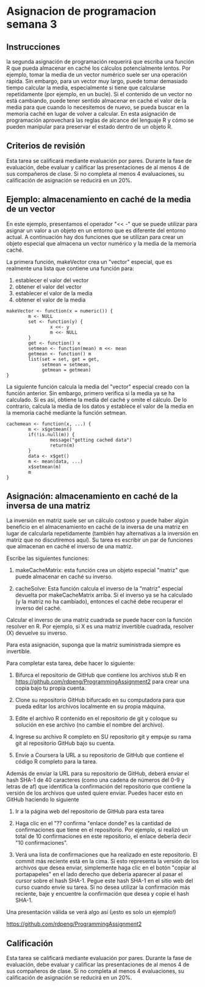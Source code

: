 
# Asignacion de programacion semana 3

## Instrucciones

la segunda asignación de programación requerirá que escriba una función R que pueda almacenar en caché los cálculos potencialmente lentos. Por ejemplo, tomar la media de un vector numérico suele ser una operación rápida. Sin embargo, para un vector muy largo, puede tomar demasiado tiempo calcular la media, especialmente si tiene que calcularse repetidamente (por ejemplo, en un bucle). Si el contenido de un vector no está cambiando, puede tener sentido almacenar en caché el valor de la media para que cuando lo necesitemos de nuevo, se pueda buscar en la memoria caché en lugar de volver a calcular. En esta asignación de programación aprovechará las reglas de alcance del lenguaje R y cómo se pueden manipular para preservar el estado dentro de un objeto R.


## Criterios de revisión

Esta tarea se calificará mediante evaluación por pares. Durante la fase de evaluación, debe evaluar y calificar las presentaciones de al menos 4 de sus compañeros de clase. Si no completa al menos 4 evaluaciones, su calificación de asignación se reducirá en un 20%.


## Ejemplo: almacenamiento en caché de la media de un vector

En este ejemplo, presentamos el operador "<< -" que se puede utilizar para asignar un valor a un objeto en un entorno que es diferente del entorno actual. A continuación hay dos funciones que se utilizan para crear un objeto especial que almacena un vector numérico y la media de la memoria caché.

La primera función, makeVector crea un "vector" especial, que es realmente una lista que contiene una función para:

1. establecer el valor del vector
2. obtener el valor del vector
3. establecer el valor de la media
4. obtener el valor de la media

~~~
makeVector <- function(x = numeric()) {
        m <- NULL
        set <- function(y) {
                x <<- y
                m <<- NULL
        }
        get <- function() x
        setmean <- function(mean) m <<- mean
        getmean <- function() m
        list(set = set, get = get,
             setmean = setmean,
             getmean = getmean)
}
~~~

La siguiente función calcula la media del "vector" especial creado con la función anterior. Sin embargo, primero verifica si la media ya se ha calculado. Si es así, obtiene la media del caché y omite el cálculo. De lo contrario, calcula la media de los datos y establece el valor de la media en la memoria caché mediante la función setmean.

~~~
cachemean <- function(x, ...) {
        m <- x$getmean()
        if(!is.null(m)) {
                message("getting cached data")
                return(m)
        }
        data <- x$get()
        m <- mean(data, ...)
        x$setmean(m)
        m
}
~~~


## Asignación: almacenamiento en caché de la inversa de una matriz

La inversión en matriz suele ser un cálculo costoso y puede haber algún beneficio en el almacenamiento en caché de la inversa de una matriz en lugar de calcularla repetidamente (también hay alternativas a la inversión en matriz que no discutiremos aquí). Su tarea es escribir un par de funciones que almacenan en caché el inverso de una matriz.

Escribe las siguientes funciones:

1. makeCacheMatrix: esta función crea un objeto especial "matriz" que puede almacenar en caché su inverso.

2. cacheSolve: Esta función calcula el inverso de la "matriz" especial devuelta por makeCacheMatrix arriba. Si el inverso ya se ha calculado (y la matriz no ha cambiado), entonces el caché debe recuperar el inverso del caché.

Calcular el inverso de una matriz cuadrada se puede hacer con la función resolver en R. Por ejemplo, si X es una matriz invertible cuadrada, resolver (X) devuelve su inverso.

Para esta asignación, suponga que la matriz suministrada siempre es invertible.

Para completar esta tarea, debe hacer lo siguiente:

1. Bifurca el repositorio de GitHub que contiene los archivos stub R en https://github.com/rdpeng/ProgrammingAssignment2 para crear una copia bajo tu propia cuenta.

2. Clone su repositorio GitHub bifurcado en su computadora para que pueda editar los archivos localmente en su propia máquina.

3. Edite el archivo R contenido en el repositorio de git y coloque su solución en ese archivo (no cambie el nombre del archivo).

4. Ingrese su archivo R completo en SU repositorio git y empuje su rama git al repositorio GitHub bajo su cuenta.

5. Envíe a Coursera la URL a su repositorio de GitHub que contiene el código R completo para la tarea.


Además de enviar la URL para su repositorio de GitHub, deberá enviar el hash SHA-1 de 40 caracteres (como una cadena de números del 0-9 y letras de af) que identifica la confirmación del repositorio que contiene la versión de los archivos que usted quiere enviar. Puedes hacer esto en GitHub haciendo lo siguiente

1. Ir a la página web del repositorio de GitHub para esta tarea

2. Haga clic en el "?? confirma "enlace donde? es la cantidad de confirmaciones que tiene en el repositorio. Por ejemplo, si realizó un total de 10 confirmaciones en este repositorio, el enlace debería decir "10 confirmaciones".

3. Verá una lista de confirmaciones que ha realizado en este repositorio. El commit más reciente está en la cima. Si esto representa la versión de los archivos que desea enviar, simplemente haga clic en el botón "copiar al portapapeles" en el lado derecho que debería aparecer al pasar el cursor sobre el hash SHA-1. Pegue este hash SHA-1 en el sitio web del curso cuando envíe su tarea. Si no desea utilizar la confirmación más reciente, baje y encuentre la confirmación que desea y copie el hash SHA-1.


Una presentación válida se verá algo así (¡esto es solo un ejemplo!)

https://github.com/rdpeng/ProgrammingAssignment2


## Calificación

Esta tarea se calificará mediante evaluación por pares. Durante la fase de evaluación, debe evaluar y calificar las presentaciones de al menos 4 de sus compañeros de clase. Si no completa al menos 4 evaluaciones, su calificación de asignación se reducirá en un 20%.







